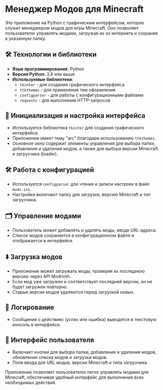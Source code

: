 # Менеджер Модов для Minecraft

Это приложение на Python с графическим интерфейсом, которое служит менеджером модов для игры Minecraft. Оно позволяет пользователю управлять модами, загружая их из интернета и сохраняя в указанную папку.

## 🛠️ Технологии и библиотеки

- **Язык программирования**: Python
- **Версия Python**: 3.8 или выше
- **Используемые библиотеки**:
  - `tkinter` - для создания графического интерфейса
  - `ttkthemes` - для применения тем оформления
  - `configparser` - для работы с конфигурационными файлами
  - `requests` - для выполнения HTTP-запросов

## 🌟 Инициализация и настройка интерфейса

- Используется библиотека `tkinter` для создания графического интерфейса.
- Приложение имеет тему "arc" благодаря использованию `ttkthemes`.
- Основное окно содержит элементы управления для выбора папки, добавления и удаления модов, а также для выбора версии Minecraft и загрузчика (loader).

## 🛠️ Работа с конфигурацией

- Используется `configparser` для чтения и записи настроек в файл `mods.ini`.
- Настройки включают папку для загрузки, версию Minecraft и тип загрузчика.

## 🗂️ Управление модами

- Пользователь может добавлять и удалять моды, вводя URL-адреса.
- Список модов сохраняется в конфигурационном файле и отображается в интерфейсе.

## ⬇️ Загрузка модов

- Приложение может загружать моды, проверяя их последнюю версию через API Modrinth.
- Если мод уже загружен и соответствует последней версии, он не будет загружен повторно.
- Старые версии модов удаляются перед загрузкой новых.

## 📝 Логирование

- Сообщения о действиях (успех или ошибка) выводятся в текстовую консоль в интерфейсе.

## 👤 Интерфейс пользователя

- Включает кнопки для выбора папки, добавления и удаления модов, обновления списка модов и загрузки модов.
- Поля ввода для URL модов, версии Minecraft и типа загрузчика.

Приложение позволяет пользователю легко управлять модами для Minecraft, обеспечивая удобный интерфейс для выполнения всех необходимых действий.
